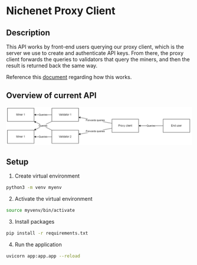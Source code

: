 # Nichenet Proxy Client

## Description 
This API works by front-end users querying our proxy client, which is the server we use to create and authenticate API keys. From there, the proxy client forwards the queries to validators that query the miners, and then the result is returned back the same way.

Reference this [document](https://docs.nichetensor.com/) regarding how this works.

## Overview of current API
![alt text](overview.png)

## Setup

1. Create virtual environment
```bash
python3 -m venv myenv
```

2. Activate the virtual environment
```bash
source myvenv/bin/activate
```

3. Install packages
```bash
pip install -r requirements.txt
```

4. Run the application
```bash
uvicorn app:app.app --reload
```
